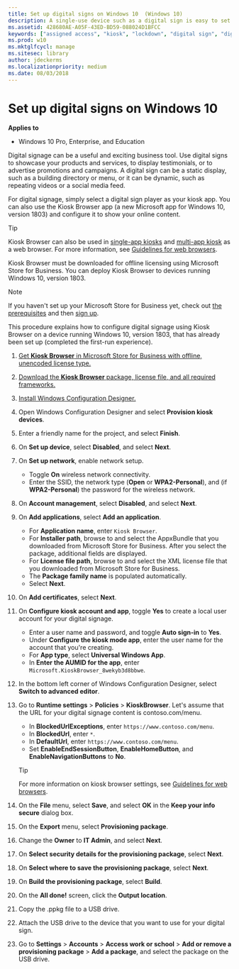 ```yaml
---
title: Set up digital signs on Windows 10  (Windows 10)
description: A single-use device such as a digital sign is easy to set up in Windows 10 (Pro, Enterprise, and Education).
ms.assetid: 428680AE-A05F-43ED-BD59-088024D1BFCC
keywords: ["assigned access", "kiosk", "lockdown", "digital sign", "digital signage", "kiosk browser", "browser"]
ms.prod: w10
ms.mktglfcycl: manage
ms.sitesec: library
author: jdeckerms
ms.localizationpriority: medium
ms.date: 08/03/2018
---
```


# Set up digital signs on Windows 10


**Applies to**

-   Windows 10 Pro, Enterprise, and Education

Digital signage can be a useful and exciting business tool. Use digital signs to showcase your products and services, to display testimonials, or to advertise promotions and campaigns. A digital sign can be a static display, such as a building directory or menu, or it can be dynamic, such as repeating videos or a social media feed. 

For digital signage, simply select a digital sign player as your kiosk app. You can also use the Kiosk Browser app (a new Microsoft app for Windows 10, version 1803) and configure it to show your online content.

>[!TIP]
>Kiosk Browser can also be used in [single-app kiosks](kiosk-single-app.md) and [multi-app kiosk](lock-down-windows-10-to-specific-apps.md) as a web browser. For more information, see [Guidelines for web browsers](guidelines-for-assigned-access-app.md#guidelines-for-web-browsers). 

Kiosk Browser must be downloaded for offline licensing using Microsoft Store for Business. You can deploy Kiosk Browser to devices running Windows 10, version 1803.

>[!NOTE]
>If you haven't set up your Microsoft Store for Business yet, check out [the prerequisites](https://docs.microsoft.com/microsoft-store/prerequisites-microsoft-store-for-business) and then [sign up](https://docs.microsoft.com/microsoft-store/sign-up-microsoft-store-for-business).


This procedure explains how to configure digital signage using Kiosk Browser on a device running Windows 10, version 1803, that has already been set up (completed the first-run experience). 

1. [Get **Kiosk Browser** in Microsoft Store for Business with offline, unencoded license type.](https://docs.microsoft.com/microsoft-store/acquire-apps-microsoft-store-for-business#acquire-apps) 
2. [Download the **Kiosk Browser** package, license file, and all required frameworks.](https://docs.microsoft.com/microsoft-store/distribute-offline-apps#download-an-offline-licensed-app)
2. [Install Windows Configuration Designer.](~/provisioning-packages/provisioning-install-icd.md)
3. Open Windows Configuration Designer and select **Provision kiosk devices**.
4. Enter a friendly name for the project, and select **Finish**.
5. On **Set up device**, select **Disabled**, and select **Next**.
6. On **Set up network**, enable network setup. 
    - Toggle **On** wireless network connectivity. 
    - Enter the SSID, the network type (**Open** or **WPA2-Personal**), and (if **WPA2-Personal**) the password for the wireless network.
7. On **Account management**, select **Disabled**, and select **Next**.
8. On **Add applications**, select **Add an application**.
    - For **Application name**, enter `Kiosk Browser`.
    - For **Installer path**, browse to and select the AppxBundle that you downloaded from Microsoft Store for Business. After you select the package, additional fields are displayed.
    - For **License file path**, browse to and select the XML license file that you downloaded from Microsoft Store for Business.
    - The **Package family name** is populated automatically.
    - Select **Next**.
9. On **Add certificates**, select **Next**.
10. On **Configure kiosk account and app**, toggle **Yes** to create a local user account for your digital signage. 
    - Enter a user name and password, and toggle **Auto sign-in** to **Yes**.
    - Under **Configure the kiosk mode app**, enter the user name for the account that you're creating.
    - For **App type**, select **Universal Windows App**.
    - In **Enter the AUMID for the app**, enter `Microsoft.KioskBrowser_8wekyb3d8bbwe`.
11. In the bottom left corner of Windows Configuration Designer, select **Switch to advanced editor**. 
12. Go to **Runtime settings** > **Policies** > **KioskBrowser**. Let's assume that the URL for your digital signage content is contoso.com/menu.
    - In **BlockedUrlExceptions**, enter `https://www.contoso.com/menu`.
    - In **BlockedUrl**, enter `*`.
    - In **DefaultUrl**, enter `https://www.contoso.com/menu`.
    - Set **EnableEndSessionButton**, **EnableHomeButton**, and **EnableNavigationButtons** to **No**.

    >[!TIP]
    >For more information on kiosk browser settings, see [Guidelines for web browsers](guidelines-for-assigned-access-app.md#guidelines-for-web-browsers).

13. On the **File** menu, select **Save**, and select **OK** in the **Keep your info secure** dialog box.
14. On the **Export** menu, select **Provisioning package**.
15. Change the **Owner** to **IT Admin**, and select **Next**.
16. On **Select security details for the provisioning package**, select **Next**.
17. On **Select where to save the provisioning package**, select **Next**.
18. On **Build the provisioning package**, select **Build**.
19. On the **All done!** screen, click the **Output location**.
20. Copy the .ppkg file to a USB drive.
21. Attach the USB drive to the device that you want to use for your digital sign.
22. Go to **Settings** > **Accounts** > **Access work or school** > **Add or remove a provisioning package** > **Add a package**, and select the package on the USB drive.

     











 